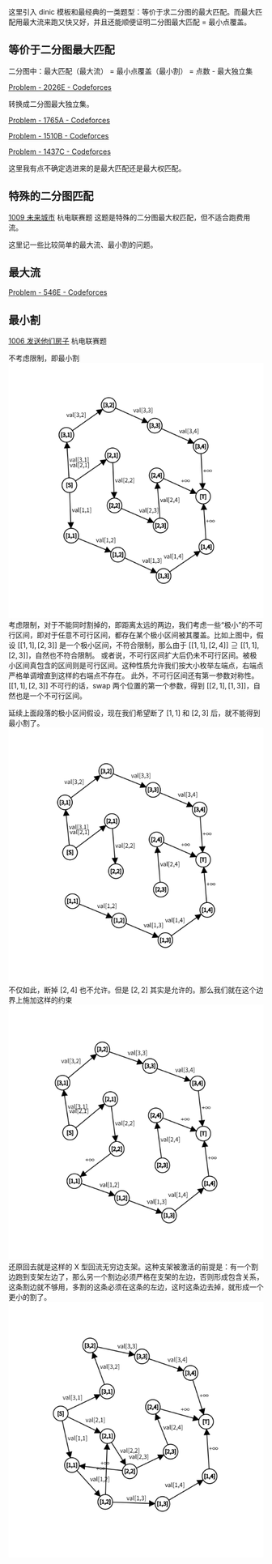 这里引入 dinic 模板和最经典的一类题型：等价于求二分图的最大匹配。而最大匹配用最大流来跑又快又好，并且还能顺便证明二分图最大匹配 = 最小点覆盖。


## 等价于二分图最大匹配

二分图中：最大匹配（最大流） = 最小点覆盖（最小割） = 点数 - 最大独立集



[Problem - 2026E - Codeforces](https://codeforces.com/problemset/problem/2026/E)

转换成二分图最大独立集。



[Problem - 1765A - Codeforces](https://codeforces.com/problemset/problem/1765/A)

[Problem - 1510B - Codeforces](https://codeforces.com/problemset/problem/1510/B)

[Problem - 1437C - Codeforces](https://codeforces.com/problemset/problem/1437/C)

这里我有点不确定选进来的是最大匹配还是最大权匹配。

## 特殊的二分图匹配

[1009 未来城市](https://acm.hdu.edu.cn/contest/problem?cid=1156&pid=1009) 杭电联赛题
这题是特殊的二分图最大权匹配，但不适合跑费用流。

这里记一些比较简单的最大流、最小割的问题。

## 最大流

[Problem - 546E - Codeforces](https://codeforces.com/problemset/problem/546/E)
## 最小割

[1006 发送他们房子](https://acm.hdu.edu.cn/contest/problem?cid=1156&pid=1006) 杭电联赛题

不考虑限制，即最小割
![|300](assets/graph%20(3).png)
考虑限制，对于不能同时割掉的，即距离太远的两边，我们考虑一些“极小”的不可行区间，即对于任意不可行区间，都存在某个极小区间被其覆盖。比如上图中，假设 $[ [1,1],[2,3] ]$ 是一个极小区间，不符合限制，那么由于 $[ [1,1],[2,4] ] \supseteq [ [1,1],[2,3] ]$，自然也不符合限制。 或者说，不可行区间扩大后仍未不可行区间。被极小区间真包含的区间则是可行区间。这种性质允许我们按大小枚举左端点，右端点严格单调增直到这样的右端点不存在。
此外，不可行区间还有第一参数对称性。$[ [1,1],[2,3] ]$ 不可行的话，swap 两个位置的第一个参数，得到 $[ [2,1],[1,3] ]$，自然也是一个不可行区间。

延续上面段落的极小区间假设，现在我们希望断了 $[1,1]$ 和 $[2,3]$ 后，就不能得到最小割了。
![|300](assets/graph%20(4).png)
不仅如此，断掉 $[2,4]$ 也不允许。但是 $[2,2]$ 其实是允许的。那么我们就在这个边界上施加这样的约束
![|300](assets/graph%20(5).png)
还原回去就是这样的 X 型回流无穷边支架。这种支架被激活的前提是：有一个割边跑到支架左边了，那么另一个割边必须严格在支架的左边，否则形成包含关系，这条割边就不够用，多割的这条必须在这条的左边，这时这条边去掉，就形成一个更小的割了。
![|300](assets/graph%20(6).png)


